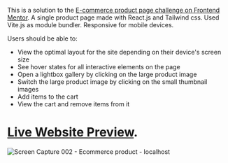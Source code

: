 This is a solution to the [E-commerce product page challenge on Frontend Mentor](https://www.frontendmentor.io/challenges/ecommerce-product-page-UPsZ9MJp6).
A single product page made with React.js and Tailwind css. Used Vite.js as module bundler. Responsive for mobile devices.

Users should be able to:

- View the optimal layout for the site depending on their device's screen size
- See hover states for all interactive elements on the page
- Open a lightbox gallery by clicking on the large product image
- Switch the large product image by clicking on the small thumbnail images
- Add items to the cart
- View the cart and remove items from it

# [Live Website Preview](https://frontmentor5nikola93.netlify.app/).

![Screen Capture 002 - Ecommerce product - localhost](https://user-images.githubusercontent.com/95870159/207066754-ea8d80f9-f7ba-4c57-a281-49c35901681a.jpg)
